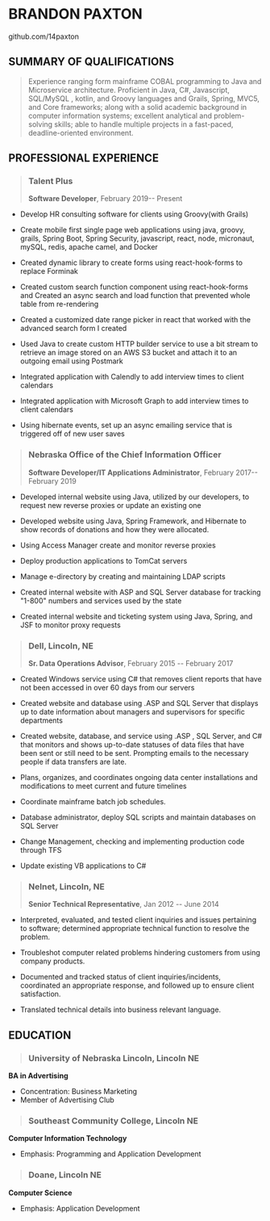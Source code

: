 #  **BRANDON PAXTON**

github.com/14paxton

## SUMMARY OF QUALIFICATIONS 

> Experience ranging form mainframe COBAL programming to Java and Microservice architecture.
> Proficient in Java, C#, Javascript, SQL/MySQL , kotlin, and Groovy languages and Grails, Spring, MVC5, and Core frameworks;
> along with a solid academic background in computer information systems; excellent analytical and
> problem-solving skills; able to handle multiple projects in a
> fast-paced, deadline-oriented environment.

## **PROFESSIONAL EXPERIENCE** 

> ### Talent Plus
> **Software Developer**, February 2019-- Present

-   Develop HR consulting software for clients using Groovy(with Grails)

-   Create mobile first single page web applications using java, groovy,
    grails, Spring Boot, Spring Security, javascript, react, node,
    micronaut, mySQL, redis, apache camel, and Docker

-   Created dynamic library to create forms using react-hook-forms to
    replace Forminak 

-   Created custom search function component using react-hook-forms  and
    Created an async search and load function that prevented whole table
    from re-rendering 

-   Created a customized date range picker in react that worked with the advanced
    search form I created

-   Used Java to create custom HTTP builder service to use a bit stream
    to retrieve an image stored on an AWS S3 bucket and attach it to an
    outgoing email using Postmark

-   Integrated application with Calendly to add interview times to
    client calendars

-   Integrated application with Microsoft Graph to add interview times
    to client calendars

-   Using hibernate events, set up an async emailing service that is
    triggered off of new user saves

> ### Nebraska Office of the Chief Information Officer
> **Software Developer/IT Applications Administrator**, February 2017--
> February 2019

-   Developed internal website using Java, utilized by our developers,
    to request new reverse proxies or update an existing one

-   Developed website using Java, Spring Framework, and Hibernate to
    show records of donations and how they were allocated.

-   Using Access Manager create and monitor reverse proxies

-   Deploy production applications to TomCat servers

-   Manage e-directory by creating and maintaining LDAP scripts

-   Created internal website with ASP and SQL Server database for
    tracking "1-800" numbers and services used by the state

-   Created internal website and ticketing system using Java, Spring,
    and JSF to monitor proxy requests

> ### Dell, Lincoln, NE
> **Sr. Data Operations Advisor**, February 2015 -- February 2017

-   Created Windows service using C# that removes client reports that
    have not been accessed in over 60 days from our servers

-   Created website and database using .ASP and SQL Server that displays
    up to date information about managers and supervisors for specific
    departments

-   Created website, database, and service using .ASP , SQL Server, and
    C# that monitors and shows up-to-date statuses of data files that
    have been sent or still need to be sent. Prompting emails to the
    necessary people if data transfers are late.

-   Plans, organizes, and coordinates ongoing data center installations
    and modifications to meet current and future timelines

-   Coordinate mainframe batch job schedules.

-   Database administrator, deploy SQL scripts and maintain databases on
    SQL Server

-   Change Management, checking and implementing production code through
    TFS

-   Update existing VB applications to C#

> ### Nelnet, Lincoln, NE
> **Senior Technical Representative**, Jan 2012 -- June 2014

-   Interpreted, evaluated, and tested client inquiries and issues
    pertaining to software; determined appropriate technical function to
    resolve the problem.

-   Troubleshot computer related problems hindering customers from using
    company products.

-   Documented and tracked status of client inquiries/incidents,
    coordinated an appropriate response, and followed up to ensure
    client satisfaction.

-   Translated technical details into business relevant language.

## EDUCATION 
> ### University of Nebraska Lincoln, Lincoln NE
**BA in Advertising**
-   Concentration: Business Marketing
-   Member of Advertising Club

> ### Southeast Community College, Lincoln NE
**Computer Information Technology**
-   Emphasis: Programming and Application Development

> ### Doane, Lincoln NE
**Computer Science**
-   Emphasis: Application Development
